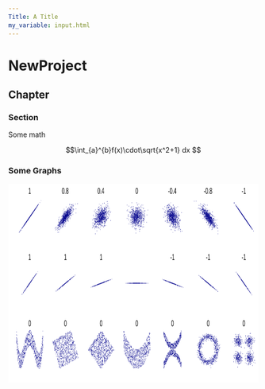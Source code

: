 ```yaml
---
Title: A Title
my_variable: input.html
---
```


# NewProject

## Chapter

### Section

Some math

$$\int_{a}^{b}f(x)\cdot\sqrt{x^2+1} dx $$

### Some Graphs

<img src="Correlation_examples2.svg" width="700" height="400" alt="hi" class="inline"/>

